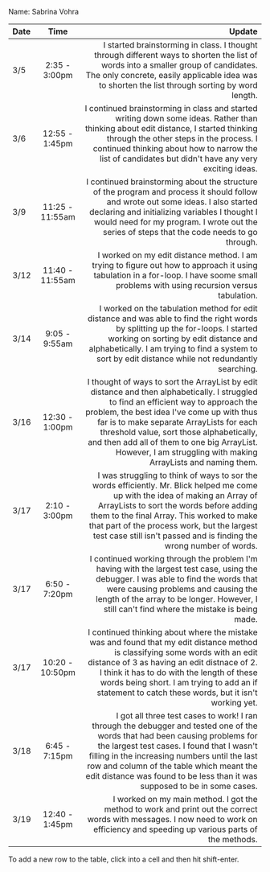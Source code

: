 Name: Sabrina Vohra

| Date |      Time       |                                                                                                                                                                                                                                                                                                                                                                                       Update |
|:-----|:---------------:|---------------------------------------------------------------------------------------------------------------------------------------------------------------------------------------------------------------------------------------------------------------------------------------------------------------------------------------------------------------------------------------------:|
| 3/5  |  2:35 - 3:00pm  |                                                                                                                                                        I started brainstorming in class. I thought through different ways to shorten the list of words into a smaller group of candidates. The only concrete, easily applicable idea was to shorten the list through sorting by word length. |
| 3/6  | 12:55 - 1:45pm  |                                                                                                        I continued brainstorming in class and started writing down some ideas. Rather than thinking about edit distance, I started thinking through the other steps in the process. I continued thinking about how to narrow the list of candidates but didn't have any very exciting ideas. |
| 3/9  | 11:25 - 11:55am |                                                                                                            I continued brainstorming about the structure of the program and process it should follow and wrote out some ideas. I also started declaring and initializing variables I thought I would need for my program. I wrote out the series of steps that the code needs to go through. |
| 3/12 | 11:40 - 11:55am |                                                                                                                                                                                                        I worked on my edit distance method. I am trying to figure out how to approach it using tabulation in a for-loop. I have soome small problems with using recursion versus tabulation. |
| 3/14 |  9:05 - 9:55am  |                                                                                                             I worked on the tabulation method for edit distance and was able to find the right words by splitting up the for-loops. I started working on sorting by edit distance and alphabetically. I am trying to find a system to sort by edit distance while not redundantly searching. |
| 3/16 | 12:30 - 1:00pm  | I thought of ways to sort the ArrayList by edit distance and then alphabetically. I struggled to find an efficient way to approach the problem, the best idea I've come up with thus far is to make separate ArrayLists for each threshold value, sort those alphabetically, and then add all of them to one big ArrayList. However, I am struggling with making ArrayLists and naming them. |
| 3/17 |  2:10 - 3:00pm  |                                                I was struggling to think of ways to sor the words efficiently. Mr. Blick helped me come up with the idea of making an Array of ArrayLists to sort the words before adding them to the final Array. This worked to make that part of the process work, but the largest test case still isn't passed and is finding the wrong number of words. |
| 3/17 |  6:50 - 7:20pm  |                                                                                                                    I continued working through the problem I'm having with the largest test case, using the debugger. I was able to find the words that were causing problems and causing the length of the array to be longer. However, I still can't find where the mistake is being made. |
| 3/17 | 10:20 - 10:50pm |                                                            I continued thinking about where the mistake was and found that my edit distance method is classifying some words with an edit distance of 3 as having an edit distnace of 2. I think it has to do with the length of these words being short. I am trying to add an if statement to catch these words, but it isn't working yet. |
| 3/18 |  6:45 - 7:15pm  |                                        I got all three test cases to work! I ran through the debugger and tested one of the words that had been causing problems for the largest test cases. I found that I wasn't filling in the increasing numbers until the last row and column of the table which meant the edit distance was found to be less than it was supposed to be in some cases. |
| 3/19 | 12:40 - 1:45pm  |                                                                                                                                                                                                           I worked on my main method. I got the method to work and print out the correct words with messages. I now need to work on efficiency and speeding up various parts of the methods. |

To add a new row to the table, click into a cell and then hit shift-enter.